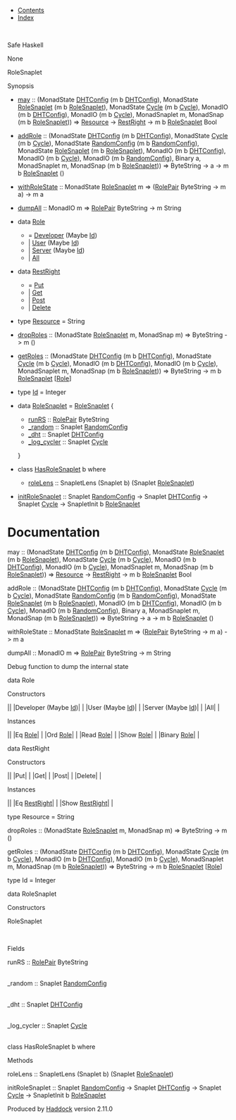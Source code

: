 -   [Contents](index.html)
-   [Index](doc-index.html)

 

Safe Haskell

None

RoleSnaplet

Synopsis

-   [may](#v:may) :: (MonadState [DHTConfig](NodeSnapletTest.html#t:DHTConfig) (m b [DHTConfig](NodeSnapletTest.html#t:DHTConfig)), MonadState [RoleSnaplet](RoleSnaplet.html#t:RoleSnaplet) (m b [RoleSnaplet](RoleSnaplet.html#t:RoleSnaplet)), MonadState [Cycle](Data-ExternalLog.html#t:Cycle) (m b [Cycle](Data-ExternalLog.html#t:Cycle)), MonadIO (m b [DHTConfig](NodeSnapletTest.html#t:DHTConfig)), MonadIO (m b [Cycle](Data-ExternalLog.html#t:Cycle)), MonadSnaplet m, MonadSnap (m b [RoleSnaplet](RoleSnaplet.html#t:RoleSnaplet))) =\> [Resource](RoleSnaplet.html#t:Resource) -\> [RestRight](RoleSnaplet.html#t:RestRight) -\> m b [RoleSnaplet](RoleSnaplet.html#t:RoleSnaplet) Bool
-   [addRole](#v:addRole) :: (MonadState [DHTConfig](NodeSnapletTest.html#t:DHTConfig) (m b [DHTConfig](NodeSnapletTest.html#t:DHTConfig)), MonadState [Cycle](Data-ExternalLog.html#t:Cycle) (m b [Cycle](Data-ExternalLog.html#t:Cycle)), MonadState [RandomConfig](RandomSnaplet.html#t:RandomConfig) (m b [RandomConfig](RandomSnaplet.html#t:RandomConfig)), MonadState [RoleSnaplet](RoleSnaplet.html#t:RoleSnaplet) (m b [RoleSnaplet](RoleSnaplet.html#t:RoleSnaplet)), MonadIO (m b [DHTConfig](NodeSnapletTest.html#t:DHTConfig)), MonadIO (m b [Cycle](Data-ExternalLog.html#t:Cycle)), MonadIO (m b [RandomConfig](RandomSnaplet.html#t:RandomConfig)), Binary a, MonadSnaplet m, MonadSnap (m b [RoleSnaplet](RoleSnaplet.html#t:RoleSnaplet))) =\> ByteString -\> a -\> m b [RoleSnaplet](RoleSnaplet.html#t:RoleSnaplet) ()
-   [withRoleState](#v:withRoleState) :: MonadState [RoleSnaplet](RoleSnaplet.html#t:RoleSnaplet) m =\> ([RolePair](Data-Role.html#t:RolePair) ByteString -\> m a) -\> m a
-   [dumpAll](#v:dumpAll) :: MonadIO m =\> [RolePair](Data-Role.html#t:RolePair) ByteString -\> m String
-   data [Role](#t:Role)
    -   = [Developer](#v:Developer) (Maybe [Id](RoleSnaplet.html#t:Id))
    -   | [User](#v:User) (Maybe [Id](RoleSnaplet.html#t:Id))
    -   | [Server](#v:Server) (Maybe [Id](RoleSnaplet.html#t:Id))
    -   | [All](#v:All)

-   data [RestRight](#t:RestRight)
    -   = [Put](#v:Put)
    -   | [Get](#v:Get)
    -   | [Post](#v:Post)
    -   | [Delete](#v:Delete)

-   type [Resource](#t:Resource) = String
-   [dropRoles](#v:dropRoles) :: (MonadState [RoleSnaplet](RoleSnaplet.html#t:RoleSnaplet) m, MonadSnap m) =\> ByteString -\> m ()
-   [getRoles](#v:getRoles) :: (MonadState [DHTConfig](NodeSnapletTest.html#t:DHTConfig) (m b [DHTConfig](NodeSnapletTest.html#t:DHTConfig)), MonadState [Cycle](Data-ExternalLog.html#t:Cycle) (m b [Cycle](Data-ExternalLog.html#t:Cycle)), MonadIO (m b [DHTConfig](NodeSnapletTest.html#t:DHTConfig)), MonadIO (m b [Cycle](Data-ExternalLog.html#t:Cycle)), MonadSnaplet m, MonadSnap (m b [RoleSnaplet](RoleSnaplet.html#t:RoleSnaplet))) =\> ByteString -\> m b [RoleSnaplet](RoleSnaplet.html#t:RoleSnaplet) [[Role](RoleSnaplet.html#t:Role)]
-   type [Id](#t:Id) = Integer
-   data [RoleSnaplet](#t:RoleSnaplet) = [RoleSnaplet](#v:RoleSnaplet) {
    -   [runRS](#v:runRS) :: [RolePair](Data-Role.html#t:RolePair) ByteString
    -   [\_random](#v:_random) :: Snaplet [RandomConfig](RandomSnaplet.html#t:RandomConfig)
    -   [\_dht](#v:_dht) :: Snaplet [DHTConfig](NodeSnapletTest.html#t:DHTConfig)
    -   [\_log\_cycler](#v:_log_cycler) :: Snaplet [Cycle](Data-ExternalLog.html#t:Cycle)

    }
-   class [HasRoleSnaplet](#t:HasRoleSnaplet) b where
    -   [roleLens](#v:roleLens) :: SnapletLens (Snaplet b) (Snaplet [RoleSnaplet](RoleSnaplet.html#t:RoleSnaplet))

-   [initRoleSnaplet](#v:initRoleSnaplet) :: Snaplet [RandomConfig](RandomSnaplet.html#t:RandomConfig) -\> Snaplet [DHTConfig](NodeSnapletTest.html#t:DHTConfig) -\> Snaplet [Cycle](Data-ExternalLog.html#t:Cycle) -\> SnapletInit b [RoleSnaplet](RoleSnaplet.html#t:RoleSnaplet)

Documentation
=============

may :: (MonadState [DHTConfig](NodeSnapletTest.html#t:DHTConfig) (m b [DHTConfig](NodeSnapletTest.html#t:DHTConfig)), MonadState [RoleSnaplet](RoleSnaplet.html#t:RoleSnaplet) (m b [RoleSnaplet](RoleSnaplet.html#t:RoleSnaplet)), MonadState [Cycle](Data-ExternalLog.html#t:Cycle) (m b [Cycle](Data-ExternalLog.html#t:Cycle)), MonadIO (m b [DHTConfig](NodeSnapletTest.html#t:DHTConfig)), MonadIO (m b [Cycle](Data-ExternalLog.html#t:Cycle)), MonadSnaplet m, MonadSnap (m b [RoleSnaplet](RoleSnaplet.html#t:RoleSnaplet))) =\> [Resource](RoleSnaplet.html#t:Resource) -\> [RestRight](RoleSnaplet.html#t:RestRight) -\> m b [RoleSnaplet](RoleSnaplet.html#t:RoleSnaplet) Bool

addRole :: (MonadState [DHTConfig](NodeSnapletTest.html#t:DHTConfig) (m b [DHTConfig](NodeSnapletTest.html#t:DHTConfig)), MonadState [Cycle](Data-ExternalLog.html#t:Cycle) (m b [Cycle](Data-ExternalLog.html#t:Cycle)), MonadState [RandomConfig](RandomSnaplet.html#t:RandomConfig) (m b [RandomConfig](RandomSnaplet.html#t:RandomConfig)), MonadState [RoleSnaplet](RoleSnaplet.html#t:RoleSnaplet) (m b [RoleSnaplet](RoleSnaplet.html#t:RoleSnaplet)), MonadIO (m b [DHTConfig](NodeSnapletTest.html#t:DHTConfig)), MonadIO (m b [Cycle](Data-ExternalLog.html#t:Cycle)), MonadIO (m b [RandomConfig](RandomSnaplet.html#t:RandomConfig)), Binary a, MonadSnaplet m, MonadSnap (m b [RoleSnaplet](RoleSnaplet.html#t:RoleSnaplet))) =\> ByteString -\> a -\> m b [RoleSnaplet](RoleSnaplet.html#t:RoleSnaplet) ()

withRoleState :: MonadState [RoleSnaplet](RoleSnaplet.html#t:RoleSnaplet) m =\> ([RolePair](Data-Role.html#t:RolePair) ByteString -\> m a) -\> m a

dumpAll :: MonadIO m =\> [RolePair](Data-Role.html#t:RolePair) ByteString -\> m String

Debug function to dump the internal state

data Role

Constructors

||
|Developer (Maybe [Id](RoleSnaplet.html#t:Id))| |
|User (Maybe [Id](RoleSnaplet.html#t:Id))| |
|Server (Maybe [Id](RoleSnaplet.html#t:Id))| |
|All| |

Instances

||
|Eq [Role](RoleSnaplet.html#t:Role)| |
|Ord [Role](RoleSnaplet.html#t:Role)| |
|Read [Role](RoleSnaplet.html#t:Role)| |
|Show [Role](RoleSnaplet.html#t:Role)| |
|Binary [Role](RoleSnaplet.html#t:Role)| |

data RestRight

Constructors

||
|Put| |
|Get| |
|Post| |
|Delete| |

Instances

||
|Eq [RestRight](RoleSnaplet.html#t:RestRight)| |
|Show [RestRight](RoleSnaplet.html#t:RestRight)| |

type Resource = String

dropRoles :: (MonadState [RoleSnaplet](RoleSnaplet.html#t:RoleSnaplet) m, MonadSnap m) =\> ByteString -\> m ()

getRoles :: (MonadState [DHTConfig](NodeSnapletTest.html#t:DHTConfig) (m b [DHTConfig](NodeSnapletTest.html#t:DHTConfig)), MonadState [Cycle](Data-ExternalLog.html#t:Cycle) (m b [Cycle](Data-ExternalLog.html#t:Cycle)), MonadIO (m b [DHTConfig](NodeSnapletTest.html#t:DHTConfig)), MonadIO (m b [Cycle](Data-ExternalLog.html#t:Cycle)), MonadSnaplet m, MonadSnap (m b [RoleSnaplet](RoleSnaplet.html#t:RoleSnaplet))) =\> ByteString -\> m b [RoleSnaplet](RoleSnaplet.html#t:RoleSnaplet) [[Role](RoleSnaplet.html#t:Role)]

type Id = Integer

data RoleSnaplet

Constructors

RoleSnaplet

 

Fields

runRS :: [RolePair](Data-Role.html#t:RolePair) ByteString  
 

\_random :: Snaplet [RandomConfig](RandomSnaplet.html#t:RandomConfig)  
 

\_dht :: Snaplet [DHTConfig](NodeSnapletTest.html#t:DHTConfig)  
 

\_log\_cycler :: Snaplet [Cycle](Data-ExternalLog.html#t:Cycle)  
 

class HasRoleSnaplet b where

Methods

roleLens :: SnapletLens (Snaplet b) (Snaplet [RoleSnaplet](RoleSnaplet.html#t:RoleSnaplet))

initRoleSnaplet :: Snaplet [RandomConfig](RandomSnaplet.html#t:RandomConfig) -\> Snaplet [DHTConfig](NodeSnapletTest.html#t:DHTConfig) -\> Snaplet [Cycle](Data-ExternalLog.html#t:Cycle) -\> SnapletInit b [RoleSnaplet](RoleSnaplet.html#t:RoleSnaplet)

Produced by [Haddock](http://www.haskell.org/haddock/) version 2.11.0

